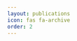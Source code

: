 ```yaml
---
layout: publications
icon: fas fa-archive
order: 2
---
```


<!-- Here is where I keep track on all my publications. I started my research journey in early 2020, earning recognition with publications in top-tier journals and conferences. Most of my work is focused on motion planning and intelligent decision making of autonomous mobile robots. Check out my [Google Scholar profile](https://scholar.google.com/citations?user=j3UqDSoAAAAJ&hl=en) too. -->


<!-- - <b>sTetro-D: A deep learning based autonomous descending-stair cleaning robot</b><br>Veerajagadheswar Prabakaran, Anh Vu Le, Phone Thiha Kyaw, Prathap Kandasamy, Aung Paing, Rajesh Elara Mohan<br>Engineering Applications of Artificial Intelligence, 2023

- <b>An Autonomous Descending-Stair Cleaning Robot with RGB-D based Detection, Approaching, and Area coverage Process</b><br>Prabakaran Veerajagadheswar, Anh Vu Le, Phone Thiha Kyaw, Mohan Rajesh Elara, Aung Paing
<br>International Conference on Intelligent Robots and Systems (IROS), 2022

- <b>Energy Efficient Path Planning of Reconfigurable Robots in Complex Environments</b><br>Phone Thiha Kyaw, Anh Vu Le, Prabakaran Veerajagadheswar, Mohan Rajesh Elara, Theint Theint Thu, Nguyen Huu Khanh Nhan, Phan Van Duc, Minh Bui Vu<br>IEEE Transactions on Robotics, 2022

- <b>Coverage Path Planning Using Reinforcement Learning-Based TSP for hTetran---A Polyabolo-Inspired Self-Reconfigurable Tiling Robot</b><br>Anh Vu Le, Veerajagadheswar Prabakaran, Phone Thiha Kyaw, Rajesh Elara Mohan, Nguyen Huu Khanh Nhan<br>Sensors, 2021

- <b>Autonomous Floor and Staircase Cleaning Framework by Reconfigurable sTetro Robot with Perception Sensors</b><br>Anh Vu Le, Phone Thiha Kyaw, Rajesh Elara Mohan, Sai Htet Moe Swe, Ashiwin Rajendran, Kamalesh Boopathi, Nguyen Huu Khanh Nhan<br>Journal of Intelligent & Robotic Systems, 2021

- <b>Towards Optimal Hydro-Blasting in Reconfigurable Climbing System for Corroded Ship Hull Cleaning and Maintenance</b><br>Anh Vu Le, Prabakaran Veerajagadheswar, Phone Thiha Kyaw, MA Viraj J Muthugala, Mohan Rajesh Elara, Madhu Kuma, Nguyen Huu Khanh Nhan<br>Expert Systems with Applications, 2020

- <b>Coverage Path Planning for Decomposition Reconfigurable Grid-Maps Using Deep Reinforcement Learning based Travelling Salesman Problem</b><br>Phone Thiha Kyaw, Aung Paing, Theint Theint Thu, Rajesh Elara Mohan, Anh Vu Le, Prabakaran Veerajagadheswar<br>IEEE Access, 2020

- <b>Reinforcement learning-based optimal complete water-blasting for autonomous ship hull corrosion cleaning system</b><br>Anh Vu Le, Phone Thiha Kyaw, Prabakaran Veerajagadheswar, MA Viraj J Muthugala, Mohan Rajesh Elara, Madhu Kumar, Nguyen Huu Khanh Nhan<br>Ocean Engineering, 2020

- <b>Reinforcement Learning-Based Energy-Aware Area Coverage for Reconfigurable hRombo Tiling Robot</b><br>Anh Vu Le, Rizuwana Parween, Phone Thiha Kyaw, Rajesh Elara Mohan, Tran Hoang Quang Minh, Charan Satya Chandra Sairam Borusu<br>IEEE Access, 2020

- <b>Hornbill: A Self-Evaluating Hydro-Blasting Reconfigurable Robot for Ship Hull Maintenance</b><br>Veerajagadheswar Prabakaran, Anh Vu Le, Phone Thiha Kyaw, Rajesh Elara Mohan, Prathap Kandasamy, Tan Nhat Nguyen, Madhukumar Kannan<br>IEEE Access, 2020 -->